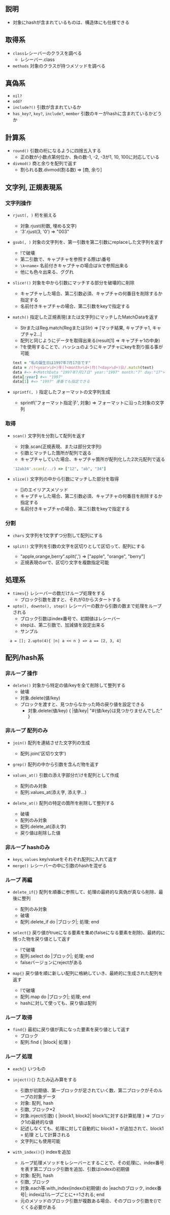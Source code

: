 ## 説明
- 対象にhashが含まれているものは、構造体にも仕様できる

## 取得系
- `class`レシーバーのクラスを調べる
  - レシーバー.class
- `methods` 対象のクラスが持つメソッドを調べる

## 真偽系
- `nil?`
- `odd?`
- `include?()` 引数が含まれているか
- `has_key?`, `key?`, `include?`, `member` 引数のキーがhashに含まれているかどうか

## 計算系
- `round()` 引数の桁になるように四捨五入する
  - 正の数が小数点第何位か、負の数-1, -2, -3が1, 10, 100に対応している
- `divmod()` 商と余りを配列で返す
  - 割られる数.divmod(割る数) => [商, 余り]

## 文字列, 正規表現系
### 文字列操作
- `rjust(, )` 桁を揃える
  - 対象.rjust(桁数, 埋める文字)
  - '3'.rjust(3, '0') => "003"

- `gsub(, )` 対象の文字列を、第一引数を第二引数にreplaceした文字列を返す
  - !で破壊
  - 第二引数で、キャプチャを参照する際は\番号
  - `\k<name>` 名前付きキャプチャの場合は\k<name>で参照出来る
  - 他にも色々出来る、ググれ

- `slice!()` 対象を中から引数にマッチする部分を破壊的に削除
  - キャプチャした場合、第二引数必須、キャプチャの何番目を削除するか指定する
  - 名前付きキャプチャの場合、第二引数をkeyで指定する

- `match()` 指定した正規表現(または文字列)にマッチしたMatchDataを返す
  - StrまたはReg.match(RegまたはStr) => [マッチ結果, キャプチャ1, キャプチャ2...]
  - 配列と同じようにデータを取得出来る(result[1] => キャプチャ1の中身)
  - ?<name>を使用することで、ハッシュのようにキャプチャにkeyを割り振る事が可能
  ```ruby
  text = "私の誕生日は1997年7月17日です"
  data = /(?<year>\d+)年(?<month>\d+)月(?<day>\d+)日/.match(text)
  data #=> #<MatchData "1997年7月17日" year:"1997" month:"7" day:"17">
  data[:year] #=> "1997"
  data[1] #=> "1997" 連番でも指定できる
  ```

- `sprintf(, )` 指定したフォーマットの文字列生成
  - sprintf('フォーマット指定子', 対象) => フォーマットに沿った対象の文字列

### 取得
- `scan()` 文字列を分割して配列を返す
  - 対象.scan(正規表現、または部分文字列)
  - 引数とマッチした箇所が配列で返る
  - キャプチャしていた場合、キャプチャ箇所が配列化した2次元配列で返る
  ```ruby
  '12ab34'.scan(/../) => ["12", "ab", "34"]
  ```

- `slice()` 文字列の中から引数にマッチした部分を取得
  - []のエイリアスメソッド
  - キャプチャした場合、第二引数必須、キャプチャの何番目を削除するか指定する
  - 名前付きキャプチャの場合、第二引数をkeyで指定する
### 分割
- `chars` 文字列を1文字ずつ分割して配列にする

- `split()` 文字列を引数の文字を区切りとして区切って、配列にする
  - "apple,orange,berry".split(',') => ["apple", "orange", "berry"]
  - 正規表現のorで、区切り文字を複数指定可能

## 処理系
- `times{}` レシーバーの数だけループ処理をする
  - ブロック引数を渡すと、それが0からスタートする
- `upto(), downto(), step()` レシーバーの数から引数の数まで処理をループされる
  - ブロック引数はindex番号で、初期値はレシーバー
  - stepは、第二引数で、加減値を設定出来る
  - サンプル
```
  a = []; 2.upto(4){ |n| a << n } => a == [2, 3, 4]
```
## 配列/hash系
### 非ループ 操作
- `delete()` 対象から特定の値/keyを全て削除して整列する
  - 破壊
  - 対象.delete(値/key)
  - ブロックを渡すと、見つからなかった時の戻り値を設定できる
    - 対象.delete(値/key) { |値/key| "#{値/key}は見つかりませんでした" }

### 非ループ 配列のみ
- `join()` 配列を連結させた文字列の生成
  - 配列.join('区切り文字')

- `grep()` 配列の中から引数を含んだ物を返す

- `values_at()` 引数の添え字部分だけを配列として作成
  - 配列のみ対象
  - 配列.values_at(添え字, 添え字...)

- `delete_at()` 配列の特定の箇所を削除して整列する
  - 破壊
  - 配列のみ対象
  - 配列.delete_at(添え字)
  - 戻り値は削除した値

### 非ループ hashのみ
- `keys`, `values` key/valueをそれぞれ配列に入れて返す
- `merge()` レシーバーの中に引数のhashを混ぜる

### ループ 再編
- `delete_if{}` 配列を順番に参照して、処理の最終的な真偽が真なら削除、最後に整列
  - 配列のみ対象
  - 破壊
  - 配列.delete_if do |ブロック|; 処理; end

- `select{}` 戻り値がtrueになる要素を集め(falseになる要素を削除)、最終的に残った物を戻り値として返す
  - !で破壊
  - 配列.select do |ブロック|; 処理; end
  - falseバージョンにrejectがある

- `map{}` 戻り値を順に新しい配列に格納していき、最終的に生成された配列を返す
  - !で破壊
  - 配列.map do |ブロック|; 処理; end
  - hashに対して使っても、戻り値は配列

### ループ 取得
- `find{}` 最初に戻り値が真になった要素を戻り値として返す
  - ブロック
  - 配列.find { |block| 処理 }

### ループ 処理
- `each{}` いつもの

- `inject(){}` たたみ込み算をする
  - 引数が初期値、第一ブロックが足されていく数、第二ブロックがそのループの対象データ
  - 対象: 配列, hash
  - 引数, ブロック*2
  - 対象.inject(引数) { |block1, block2| block1に対する計算処理 } => ブロック1の最終的な値
  - 記述しなくても、処理に対して自動的に block1 = が追加されて、block1 = 処理 として計算される
  - 文字列にも使用可能

- `with_index(){}` indexを追加
  - ループ処理メソッドをレシーバーとすることで、その処理に、index番号を表す第二ブロック引数を追加、引数はindexの初期値
  - 対象: 配列, hash
  - 引数, ブロック
  - 対象.each等.with_index(indexの初期値) do |eachのブロック, index番号|; indexは1ループごとに+=1される; end
  - 元のメソッドのブロック引数が複数ある場合、そのブロック引数を()でくくる必要がある
